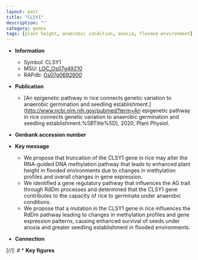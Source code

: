 ```yaml
---
layout: post
title: "CLSY1"
description: ""
category: genes
tags: [plant height, anaerobic condition, anoxia, flooded environment]
---
```


* **Information**  
    + Symbol: CLSY1  
    + MSU: [LOC_Os07g49210](http://rice.uga.edu/cgi-bin/ORF_infopage.cgi?orf=LOC_Os07g49210)  
    + RAPdb: [Os07g0692600](http://rapdb.dna.affrc.go.jp/viewer/gbrowse_details/irgsp1?name=Os07g0692600)  

* **Publication**  
    + [An epigenetic pathway in rice connects genetic variation to anaerobic germination and seedling establishment.](http://www.ncbi.nlm.nih.gov/pubmed?term=An epigenetic pathway in rice connects genetic variation to anaerobic germination and seedling establishment.%5BTitle%5D), 2020, Plant Physiol.

* **Genbank accession number**  

* **Key message**  
    + We propose that truncation of the CLSY1 gene in rice may alter the RNA-guided DNA methylation pathway that leads to enhanced plant height in flooded environments due to changes in methylation profiles and overall changes in gene expression.
    + We identified a gene regulatory pathway that influences the AG trait through RdDm processes and determined that the CLSY1 gene contributes to the capacity of rice to germinate under anaerobic conditions.
    + We propose that a mutation in the CLSY1 gene in rice influences the RdDm pathway leading to changes in methylation profiles and gene expression patterns, causing enhanced survival of seeds under anoxia and greater seedling establishment in flooded environments.

* **Connection**  

[//]: # * **Key figures**  


